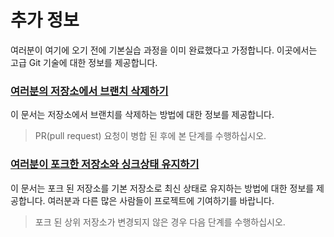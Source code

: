 # 추가 정보

여러분이 여기에 오기 전에 기본실습 과정을 이미 완료했다고 가정합니다. 이곳에서는 고급 Git 기술에 대한 정보를 제공합니다.

### [ 여러분의 저장소에서 브랜치 삭제하기 ](removing-branch-from-your-repository.ko.md)
이 문서는 저장소에서 브랜치를 삭제하는 방법에 대한 정보를 제공합니다.
> PR(pull request) 요청이 병합 된 후에 본 단계를 수행하십시오.

### [ 여러분이 포크한 저장소와 싱크상태 유지하기 ](keeping-your-fork-synced-with-this-repository.ko.md)
이 문서는 포크 된 저장소를 기본 저장소로 최신 상태로 유지하는 방법에 대한 정보를 제공합니다. 여러분과 다른 많은 사람들이 프로젝트에 기여하기를 바랍니다.
> 포크 된 상위 저장소가 변경되지 않은 경우 다음 단계를 수행하십시오.